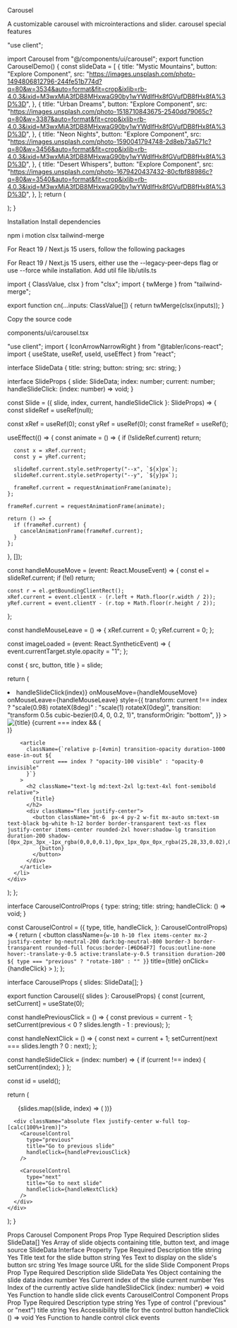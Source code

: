 Carousel

A customizable carousel with microinteractions and slider.
carousel
special
features

"use client";

import Carousel from "@/components/ui/carousel";
export function CarouselDemo() {
const slideData = [
{
title: "Mystic Mountains",
button: "Explore Component",
src: "https://images.unsplash.com/photo-1494806812796-244fe51b774d?q=80&w=3534&auto=format&fit=crop&ixlib=rb-4.0.3&ixid=M3wxMjA3fDB8MHxwaG90by1wYWdlfHx8fGVufDB8fHx8fA%3D%3D",
},
{
title: "Urban Dreams",
button: "Explore Component",
src: "https://images.unsplash.com/photo-1518710843675-2540dd79065c?q=80&w=3387&auto=format&fit=crop&ixlib=rb-4.0.3&ixid=M3wxMjA3fDB8MHxwaG90by1wYWdlfHx8fGVufDB8fHx8fA%3D%3D",
},
{
title: "Neon Nights",
button: "Explore Component",
src: "https://images.unsplash.com/photo-1590041794748-2d8eb73a571c?q=80&w=3456&auto=format&fit=crop&ixlib=rb-4.0.3&ixid=M3wxMjA3fDB8MHxwaG90by1wYWdlfHx8fGVufDB8fHx8fA%3D%3D",
},
{
title: "Desert Whispers",
button: "Explore Component",
src: "https://images.unsplash.com/photo-1679420437432-80cfbf88986c?q=80&w=3540&auto=format&fit=crop&ixlib=rb-4.0.3&ixid=M3wxMjA3fDB8MHxwaG90by1wYWdlfHx8fGVufDB8fHx8fA%3D%3D",
},
];
return (

<div className="relative overflow-hidden w-full h-full py-20">
<Carousel slides={slideData} />
</div>
);
}

Installation
Install dependencies

npm i motion clsx tailwind-merge

For React 19 / Next.js 15 users, follow the following packages

For React 19 / Next.js 15 users, either use the --legacy-peer-deps flag or use --force while installation.
Add util file
lib/utils.ts

import { ClassValue, clsx } from "clsx";
import { twMerge } from "tailwind-merge";

export function cn(...inputs: ClassValue[]) {
return twMerge(clsx(inputs));
}

Copy the source code

components/ui/carousel.tsx

"use client";
import { IconArrowNarrowRight } from "@tabler/icons-react";
import { useState, useRef, useId, useEffect } from "react";

interface SlideData {
title: string;
button: string;
src: string;
}

interface SlideProps {
slide: SlideData;
index: number;
current: number;
handleSlideClick: (index: number) => void;
}

const Slide = ({ slide, index, current, handleSlideClick }: SlideProps) => {
const slideRef = useRef<HTMLLIElement>(null);

const xRef = useRef(0);
const yRef = useRef(0);
const frameRef = useRef<number>();

useEffect(() => {
const animate = () => {
if (!slideRef.current) return;

      const x = xRef.current;
      const y = yRef.current;

      slideRef.current.style.setProperty("--x", `${x}px`);
      slideRef.current.style.setProperty("--y", `${y}px`);

      frameRef.current = requestAnimationFrame(animate);
    };

    frameRef.current = requestAnimationFrame(animate);

    return () => {
      if (frameRef.current) {
        cancelAnimationFrame(frameRef.current);
      }
    };

}, []);

const handleMouseMove = (event: React.MouseEvent) => {
const el = slideRef.current;
if (!el) return;

    const r = el.getBoundingClientRect();
    xRef.current = event.clientX - (r.left + Math.floor(r.width / 2));
    yRef.current = event.clientY - (r.top + Math.floor(r.height / 2));

};

const handleMouseLeave = () => {
xRef.current = 0;
yRef.current = 0;
};

const imageLoaded = (event: React.SyntheticEvent<HTMLImageElement>) => {
event.currentTarget.style.opacity = "1";
};

const { src, button, title } = slide;

return (

<div className="[perspective:1200px] [transform-style:preserve-3d]">
<li
ref={slideRef}
className="flex flex-1 flex-col items-center justify-center relative text-center text-white opacity-100 transition-all duration-300 ease-in-out w-[70vmin] h-[70vmin] mx-[4vmin] z-10 "
onClick={() => handleSlideClick(index)}
onMouseMove={handleMouseMove}
onMouseLeave={handleMouseLeave}
style={{
          transform:
            current !== index
              ? "scale(0.98) rotateX(8deg)"
              : "scale(1) rotateX(0deg)",
          transition: "transform 0.5s cubic-bezier(0.4, 0, 0.2, 1)",
          transformOrigin: "bottom",
        }} >
<div
className="absolute top-0 left-0 w-full h-full bg-[#1D1F2F] rounded-[1%] overflow-hidden transition-all duration-150 ease-out"
style={{
            transform:
              current === index
                ? "translate3d(calc(var(--x) / 30), calc(var(--y) / 30), 0)"
                : "none",
          }} >
<img
className="absolute inset-0 w-[120%] h-[120%] object-cover opacity-100 transition-opacity duration-600 ease-in-out"
style={{
              opacity: current === index ? 1 : 0.5,
            }}
alt={title}
src={src}
onLoad={imageLoaded}
loading="eager"
decoding="sync"
/>
{current === index && (
<div className="absolute inset-0 bg-black/30 transition-all duration-1000" />
)}
</div>

        <article
          className={`relative p-[4vmin] transition-opacity duration-1000 ease-in-out ${
            current === index ? "opacity-100 visible" : "opacity-0 invisible"
          }`}
        >
          <h2 className="text-lg md:text-2xl lg:text-4xl font-semibold  relative">
            {title}
          </h2>
          <div className="flex justify-center">
            <button className="mt-6  px-4 py-2 w-fit mx-auto sm:text-sm text-black bg-white h-12 border border-transparent text-xs flex justify-center items-center rounded-2xl hover:shadow-lg transition duration-200 shadow-[0px_2px_3px_-1px_rgba(0,0,0,0.1),0px_1px_0px_0px_rgba(25,28,33,0.02),0px_0px_0px_1px_rgba(25,28,33,0.08)]">
              {button}
            </button>
          </div>
        </article>
      </li>
    </div>

);
};

interface CarouselControlProps {
type: string;
title: string;
handleClick: () => void;
}

const CarouselControl = ({
type,
title,
handleClick,
}: CarouselControlProps) => {
return (
<button
className={`w-10 h-10 flex items-center mx-2 justify-center bg-neutral-200 dark:bg-neutral-800 border-3 border-transparent rounded-full focus:border-[#6D64F7] focus:outline-none hover:-translate-y-0.5 active:translate-y-0.5 transition duration-200 ${
        type === "previous" ? "rotate-180" : ""
      }`}
title={title}
onClick={handleClick} >
<IconArrowNarrowRight className="text-neutral-600 dark:text-neutral-200" />
</button>
);
};

interface CarouselProps {
slides: SlideData[];
}

export function Carousel({ slides }: CarouselProps) {
const [current, setCurrent] = useState(0);

const handlePreviousClick = () => {
const previous = current - 1;
setCurrent(previous < 0 ? slides.length - 1 : previous);
};

const handleNextClick = () => {
const next = current + 1;
setCurrent(next === slides.length ? 0 : next);
};

const handleSlideClick = (index: number) => {
if (current !== index) {
setCurrent(index);
}
};

const id = useId();

return (

<div
className="relative w-[70vmin] h-[70vmin] mx-auto"
aria-labelledby={`carousel-heading-${id}`} >
<ul
className="absolute flex mx-[-4vmin] transition-transform duration-1000 ease-in-out"
style={{
          transform: `translateX(-${current * (100 / slides.length)}%)`,
        }} >
{slides.map((slide, index) => (
<Slide
            key={index}
            slide={slide}
            index={index}
            current={current}
            handleSlideClick={handleSlideClick}
          />
))}
</ul>

      <div className="absolute flex justify-center w-full top-[calc(100%+1rem)]">
        <CarouselControl
          type="previous"
          title="Go to previous slide"
          handleClick={handlePreviousClick}
        />

        <CarouselControl
          type="next"
          title="Go to next slide"
          handleClick={handleNextClick}
        />
      </div>
    </div>

);
}

Props
Carousel Component Props
Prop Type Required Description
slides SlideData[] Yes Array of slide objects containing title, button text, and image source
SlideData Interface
Property Type Required Description
title string Yes Title text for the slide
button string Yes Text to display on the slide's button
src string Yes Image source URL for the slide
Slide Component Props
Prop Type Required Description
slide SlideData Yes Object containing the slide data
index number Yes Current index of the slide
current number Yes Index of the currently active slide
handleSlideClick (index: number) => void Yes Function to handle slide click events
CarouselControl Component Props
Prop Type Required Description
type string Yes Type of control ("previous" or "next")
title string Yes Accessibility title for the control button
handleClick () => void Yes Function to handle control click events
